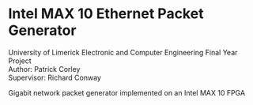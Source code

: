 # Intel MAX 10 Ethernet Packet Generator
University of Limerick Electronic and Computer Engineering Final Year Project   
Author: Patrick Corley   
Supervisor: Richard Conway   
  
Gigabit network packet generator implemented on an Intel MAX 10 FPGA
